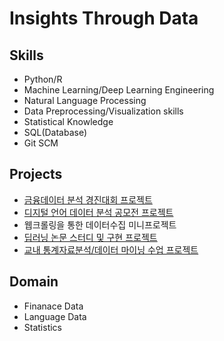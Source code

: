 # Insights Through Data
## Skills
- Python/R
- Machine Learning/Deep Learning Engineering
- Natural Language Processing
- Data Preprocessing/Visualization skills
- Statistical Knowledge
- SQL(Database)
- Git SCM

## Projects
- [금융데이터 분석 경진대회 프로젝트](https://github.com/shawnbae/Projects_portfolio/tree/master/Competition/%EB%B9%85%EB%8D%B0%EC%9D%B4%ED%84%B0%20%EB%B6%84%EC%84%9D%20%EA%B2%BD%EC%A7%84%EB%8C%80%ED%9A%8C)
- [디지털 언어 데이터 분석 공모전 프로젝트](https://github.com/shawnbae/Projects_portfolio/tree/master/Competition/%EB%94%94%EC%A7%80%ED%84%B8%20%EC%96%B8%EC%96%B4%20%EB%8D%B0%EC%9D%B4%ED%84%B0%20%EB%B6%84%EC%84%9D%20%EA%B2%BD%EC%A7%84%EB%8C%80%ED%9A%8C)
- 웹크롤링을 통한 데이터수집 미니프로젝트
- [딥러닝 논문 스터디 및 구현 프로젝트](https://github.com/shawnbae/Projects_portfolio/tree/master/DeepLearning) 
- [교내 통계자료분석/데이터 마이닝 수업 프로젝트](https://github.com/shawnbae/Projects_portfolio/tree/master/Classes)

## Domain
- Finanace Data
- Language Data
- Statistics
